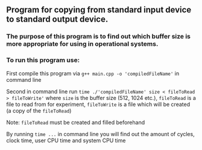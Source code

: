 ## Program for copying from standard input device to standard output device.

### The purpose of this program is to find out which buffer size is more appropriate for using in operational systems. 

### To run this program use:

First compile this program via `g++ main.cpp -o 'compiledFileName'` in command line

Second in command line run `time ./'compiledFileName' size < fileToRead > fileToWrite'`
where `size` is the buffer size (512, 1024 etc.), `fileToRead` is a file to read from for experiment, `fileToWrite` is a file which will be created (a copy of the `fileToRead`)

Note: `fileToRead` must be created and filled beforehand


By running `time ...` in command line you will find out the amount of cycles, clock time, user CPU time and system CPU time 